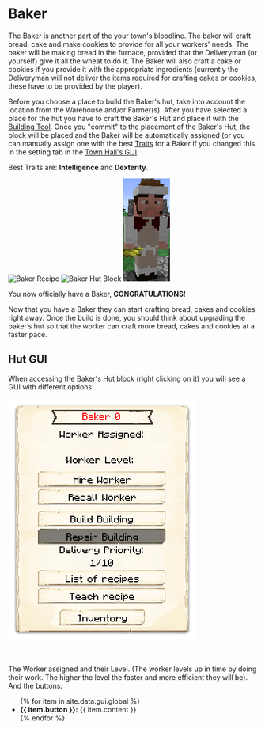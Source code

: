# Baker

The Baker is another part of the your town's bloodline. The baker will craft bread, cake and make cookies to provide for all your workers' needs. The baker will be making bread in the furnace, provided that the Deliveryman (or yourself) give it all the wheat to do it. The Baker will also craft a cake or cookies if you provide it with the appropriate ingredients (currently the Deliveryman will not deliver the items required for crafting cakes or cookies, these have to be provided by the player). 

Before you choose a place to build the Baker's hut, take into account the location from the Warehouse and/or Farmer(s). After you have selected a place for the hut you have to craft the Baker's Hut and place it with the [Building Tool](../../).  Once you "commit" to the placement of the Baker's Hut, the block will be placed and the Baker will  be automatically assigned (or you can manually assign one with the best [Traits](../../) for a Baker if you changed this in the setting tab in the [Town Hall's GUI](../../).

Best Traits are: **Intelligence** and **Dexterity**.

<img src="../../assets/images/.../baker_recipe.png" alt="Baker Recipe"> <img src="../../assets/images/.../baker_chest.png" alt="Baker Hut Block"> <img src="../../assets/images/Workers/baker.png" alt="Baker">

You now officially have a Baker, **CONGRATULATIONS!**

Now that you have a Baker they can start crafting bread, cakes and cookies right away. Once the build is done, you should think about upgrading the baker’s hut so that the worker can craft more bread, cakes and cookies at a faster pace. 

## Hut GUI

When accessing the Baker's Hut block (right clicking on it) you will see a GUI with different options:

<div class="row">
  <div class="col-sm-12 col-md">
    <img src="../../assets/images/gui/bakergui.png" class="img-fluid mx-auto" alt="Baker GUI">
  </div>
  <div class="col-sm-12 col-md">
    <br>
    <br>
    <p>The Worker assigned and their Level. (The worker levels up in time by doing their work. The higher the level the faster and more efficient they will be). And the buttons:</p>
    <ul>
      {% for item in site.data.gui.global %}
        <li><strong>{{ item.button }}:</strong> {{ item.content }}</li>
      {% endfor %}
    </ul>
  </div>
</div>
